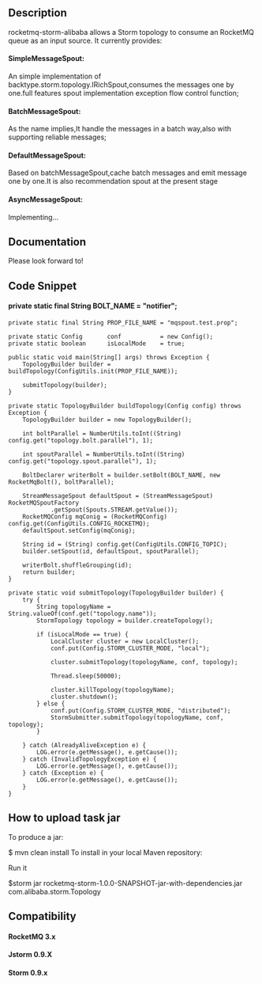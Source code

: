 ## Description

rocketmq-storm-alibaba allows a Storm topology to consume an RocketMQ queue as an input source. It currently provides:

#### SimpleMessageSpout: 
An simple implementation of backtype.storm.topology.IRichSpout,consumes the messages one by one.full features spout implementation exception flow control function;

#### BatchMessageSpout: 
As the name implies,It handle the messages in a batch way,also with supporting reliable messages;

#### DefaultMessageSpout: 
Based on batchMessageSpout,cache batch messages and emit message one by one.It is also recommendation spout at the present stage

#### AsyncMessageSpout: 
Implementing...

## Documentation
Please look forward to!

## Code Snippet

#### private static final String BOLT_NAME      = "notifier";
    private static final String PROP_FILE_NAME = "mqspout.test.prop";

    private static Config       conf           = new Config();
    private static boolean      isLocalMode    = true;

    public static void main(String[] args) throws Exception {
        TopologyBuilder builder = buildTopology(ConfigUtils.init(PROP_FILE_NAME));

        submitTopology(builder);
    }

    private static TopologyBuilder buildTopology(Config config) throws Exception {
        TopologyBuilder builder = new TopologyBuilder();

        int boltParallel = NumberUtils.toInt((String) config.get("topology.bolt.parallel"), 1);

        int spoutParallel = NumberUtils.toInt((String) config.get("topology.spout.parallel"), 1);

        BoltDeclarer writerBolt = builder.setBolt(BOLT_NAME, new RocketMqBolt(), boltParallel);

        StreamMessageSpout defaultSpout = (StreamMessageSpout) RocketMQSpoutFactory
                .getSpout(Spouts.STREAM.getValue());
        RocketMQConfig mqConig = (RocketMQConfig) config.get(ConfigUtils.CONFIG_ROCKETMQ);
        defaultSpout.setConfig(mqConig);

        String id = (String) config.get(ConfigUtils.CONFIG_TOPIC);
        builder.setSpout(id, defaultSpout, spoutParallel);

        writerBolt.shuffleGrouping(id);
        return builder;
    }

    private static void submitTopology(TopologyBuilder builder) {
        try {
            String topologyName = String.valueOf(conf.get("topology.name"));
            StormTopology topology = builder.createTopology();

            if (isLocalMode == true) {
                LocalCluster cluster = new LocalCluster();
                conf.put(Config.STORM_CLUSTER_MODE, "local");

                cluster.submitTopology(topologyName, conf, topology);

                Thread.sleep(50000);

                cluster.killTopology(topologyName);
                cluster.shutdown();
            } else {
                conf.put(Config.STORM_CLUSTER_MODE, "distributed");
                StormSubmitter.submitTopology(topologyName, conf, topology);
            }

        } catch (AlreadyAliveException e) {
            LOG.error(e.getMessage(), e.getCause());
        } catch (InvalidTopologyException e) {
            LOG.error(e.getMessage(), e.getCause());
        } catch (Exception e) {
            LOG.error(e.getMessage(), e.getCause());
        }
    } 


## How to upload task jar
To produce a jar:

$ mvn clean install
To install in your local Maven repository:


Run it

$storm jar rocketmq-storm-1.0.0-SNAPSHOT-jar-with-dependencies.jar com.alibaba.storm.Topology


## Compatibility
#### RocketMQ 3.x

#### Jstorm 0.9.X

#### Storm 0.9.x
